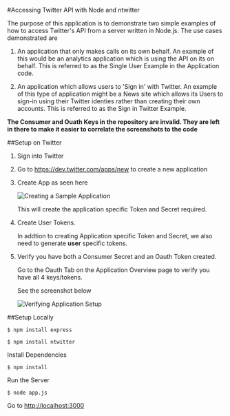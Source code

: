 #Accessing Twitter API with Node and ntwitter

The purpose of this application is to demonstrate two simple examples of how to access Twitter's API from a server written in
Node.js. The use cases demonstrated are

1. An application that only makes calls on its own behalf. An example of this would be an analytics application which is using the API on its on behalf. This is referred to as the Single User Example in the Application code.

2. An application which allows users to 'Sign in' with Twitter. An example of this type of application might be a News site which allows its Users to sign-in using their Twitter identies rather than creating their own accounts. This is referred to as the Sign in Twitter Example.

**The Consumer and Ouath Keys in the repository are invalid. They are left in there to make it easier to correlate the screenshots
to the code**

##Setup on Twitter

1. Sign into Twitter

2. Go to https://dev.twitter.com/apps/new to create a new application

3. Create App as seen here

	![Creating a Sample Application](https://dl.dropbox.com/u/15072725/projects/node/Create%20an%20application%20%7C%20Twitter%20Developers-2.jpg)

	This will create the application specific Token and Secret required.

4. Create User Tokens. 

	In addtion to creating Application specific Token and Secret, we also need to generate **user** specific tokens.

5. Verify you have both a Consumer Secret and an Oauth Token created. 

	Go to the Oauth Tab on the Application Overview page to verify you have all 4 keys/tokens.

	See the screenshot below

	![Verifying Application Setup](https://dl.dropbox.com/u/15072725/projects/node/My%20Sample%20App%20Must%20Be%20Unique%20%7C%20Twitter%20Developers.jpg)


##Setup Locally

```
$ npm install express
```

```
$ npm install ntwitter
```

Install Dependencies

```
$ npm install
```

Run the Server

```
$ node app.js
```

Go to [http://localhost:3000](http://localhost:3000)
